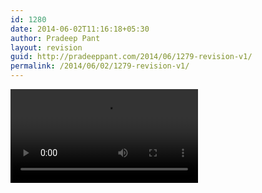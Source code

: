 ```yaml
---
id: 1280
date: 2014-06-02T11:16:18+05:30
author: Pradeep Pant
layout: revision
guid: http://pradeeppant.com/2014/06/1279-revision-v1/
permalink: /2014/06/02/1279-revision-v1/
---
```

<video width="300" height="150" controls="controls"><source src="http://perltv.org/v/writing-webapps-with-perl-dancer" /></video>